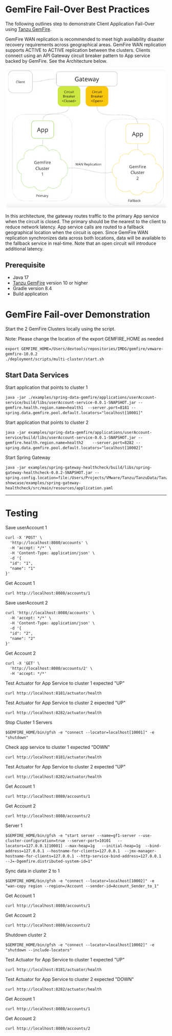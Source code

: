 # GemFire Fail-Over Best Practices

The following outlines step to demonstrate
Client Application Fail-Over using [Tanzu GemFire](https://tanzu.vmware.com/gemfire).


GemFire WAN replication is recommended to meet high availability disaster recovery requirements across geographical areas. GemFire WAN replication supports ACTIVE to ACTIVE replication between the clusters. Clients connect using an API Gateway circuit breaker pattern to App service backed by GemFire. See the Architecture below.


![img.png](img.png)

In this architecture, the gateway routes traffic to the primary App service when the circuit is closed. The primary should be the nearest to the client to reduce network latency.
App service calls are routed to a fallback geographical location when the circuit is open. Since GemFire WAN replication synchronizes data across both locations, data will be available to the fallback service in real-time. Note that an open circuit will introduce additional latency.

## Prerequisite

- Java 17
- [Tanzu GemFire](https://tanzu.vmware.com/gemfire) version 10 or higher
- Gradle version 8.4
- Build application

# GemFire Fail-over Demonstration

Start the 2 GemFire Clusters locally using the script.

Note: Please change the location of the export GEMFIRE_HOME as needed

```shell
export GEMFIRE_HOME=/Users/devtools/repositories/IMDG/gemfire/vmware-gemfire-10.0.2
./deployment/scripts/multi-cluster/start.sh
```


## Start Data Services 

Start application that points to cluster 1

```shell
java -jar ./examples/spring-data-gemfire/applications/userAccount-service/build/libs/userAccount-service-0.0.1-SNAPSHOT.jar --gemfire.health.region.name=health1  --server.port=8181 --spring.data.gemfire.pool.default.locators="localhost[10001]"
```


Start application that points to cluster 2

```shell
java -jar examples/spring-data-gemfire/applications/userAccount-service/build/libs/userAccount-service-0.0.1-SNAPSHOT.jar --gemfire.health.region.name=health2    --server.port=8282 --spring.data.gemfire.pool.default.locators="localhost[10002]"
```

Start Spring Gateway

```shell
java -jar examples/spring-gateway-healthcheck/build/libs/spring-gateway-healthcheck-0.0.2-SNAPSHOT.jar --spring.config.location=file:/Users/Projects/VMware/Tanzu/TanzuData/TanzuGemFire/dev/gemfire-showcase/examples/spring-gateway-healthcheck/src/main/resources/application.yaml
```



---------------
# Testing


Save userAccount 1

```shell
curl -X 'POST' \
  'http://localhost:8080/accounts' \
  -H 'accept: */*' \
  -H 'Content-Type: application/json' \
  -d '{
  "id": "1",
  "name": "1"
}'
```

Get Account 1

```shell
curl http://localhost:8080/accounts/1
```

Save userAccount 2

```shell
curl 'http://localhost:8080/accounts' \
  -H 'accept: */*' \
  -H 'Content-Type: application/json' \
  -d '{
  "id": "2",
  "name": "2"
}'
```

Get Account 2
```shell
curl -X 'GET' \
  'http://localhost:8080/accounts/2' \
  -H 'accept: */*'
```

Test Actuator for App Service to cluster 1 expected "UP"
```shell
curl http://localhost:8181/actuator/health
```

Test Actuator for App Service to cluster 2 expected "UP"
```shell
curl http://localhost:8282/actuator/health
```

Stop Cluster 1 Servers

```shell
$GEMFIRE_HOME/bin/gfsh -e "connect --locator=localhost[10001]" -e "shutdown"
```

Check app service to cluster 1 expected "DOWN"
```shell
curl http://localhost:8181/actuator/health
```

Test Actuator for App Service to cluster 2 expected "UP"
```shell
curl http://localhost:8282/actuator/health
```

Get Account 1
```shell
curl http://localhost:8080/accounts/1
```


Get Account 2
```shell
curl http://localhost:8080/accounts/2
```

Server 1
```shell
$GEMFIRE_HOME/bin/gfsh -e "start server --name=gf1-server --use-cluster-configuration=true --server-port=10101   --locators=127.0.0.1[10001] --max-heap=1g   --initial-heap=1g  --bind-address=127.0.0.1 --hostname-for-clients=127.0.0.1  --jmx-manager-hostname-for-clients=127.0.0.1 --http-service-bind-address=127.0.0.1  --J=-Dgemfire.distributed-system-id=1"
```

Sync data in cluster 2 to 1

```shell
$GEMFIRE_HOME/bin/gfsh -e "connect --locator=localhost[10002]" -e "wan-copy region --region=/Account --sender-id=Account_Sender_to_1"
```

Get Account 1
```shell
curl http://localhost:8080/accounts/1
```

Get Account 2
```shell
curl http://localhost:8080/accounts/2
```

Shutdown cluster 2 

```shell
$GEMFIRE_HOME/bin/gfsh -e "connect --locator=localhost[10002]" -e "shutdown --include-locators"
```
Test Actuator for App Service to cluster 1 expected "UP"
```shell
curl http://localhost:8181/actuator/health
```

Test Actuator for App Service to cluster 2 expected "DOWN"
```shell
curl http://localhost:8282/actuator/health
```

Get Account 1
```shell
curl http://localhost:8080/accounts/1
```

Get Account 2
```shell
curl http://localhost:8080/accounts/2
```
